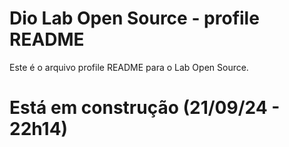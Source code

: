 # Dio Lab Open Source - profile README

Este é o arquivo profile README para o Lab Open Source.

# Está em construção (21/09/24 - 22h14)